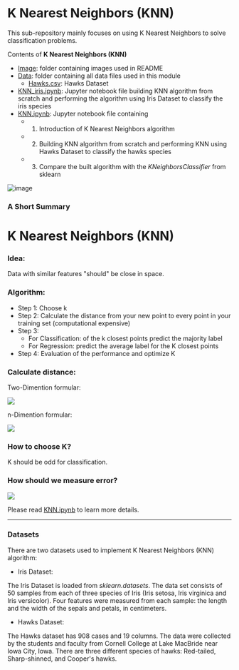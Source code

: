 # K Nearest Neighbors (KNN)

This sub-repository mainly focuses on using K Nearest Neighbors to solve classification problems.

Contents of **K Nearest Neighbors (KNN)**

* [Image](https://github.com/cissyyang1014/DataScience_and_MachineLearning/tree/main/SupervisedLearning/K%20Nearest%20Neighbors%20(KNN)/Image): folder containing images used in README
* [Data](https://github.com/cissyyang1014/DataScience_and_MachineLearning/tree/main/SupervisedLearning/K%20Nearest%20Neighbors%20(KNN)/Data): folder containing all data files used in this module
   * [Hawks.csv](https://github.com/cissyyang1014/DataScience_and_MachineLearning/blob/main/SupervisedLearning/K%20Nearest%20Neighbors%20(KNN)/Data/Hawks.csv): Hawks Dataset 
* [KNN_iris.ipynb](https://github.com/cissyyang1014/DataScience_and_MachineLearning/blob/main/SupervisedLearning/K%20Nearest%20Neighbors%20(KNN)/KNN_iris.ipynb): Jupyter notebook file building KNN algorithm from scratch and performing the algorithm using Iris Dataset to classify the iris species
* [KNN.ipynb](https://github.com/cissyyang1014/DataScience_and_MachineLearning/blob/main/SupervisedLearning/K%20Nearest%20Neighbors%20(KNN)/KNN.ipynb): Jupyter notebook file containing
  - 1) Introduction of K Nearest Neighbors algorithm
  - 2) Building KNN algorithm from scratch and performing KNN using Hawks Dataset to classify the hawks species
  - 3) Compare the built algorithm with the *KNeighborsClassifier* from sklearn


![image](https://github.com/cissyyang1014/INDE577_DataScience_and_MachineLearning/blob/main/SupervisedLearning/K%20Nearest%20Neighbors%20(KNN)/Image/KNN_1.JPG)

### A Short Summary

# K Nearest Neighbors (KNN)

### Idea: 
Data with similar features "should" be close in space.

### Algorithm:
* Step 1: Choose k
* Step 2: Calculate the distance from your new point to every point in your training set (computational expensive)
* Step 3:
    - For Classification: of the k closest points predict the majority label
    - For Regression: predict the average label for the K closest points
* Step 4: Evaluation of the performance and optimize K

### Calculate distance:

Two-Dimention formular:

<img src="http://chart.googleapis.com/chart?cht=tx&chl= d(p, q) = \sqrt {(p_1-q_1)^2+(p_2-q_2)^2}" style="border:none;">


n-Dimention formular:

<img src="http://chart.googleapis.com/chart?cht=tx&chl=d(p, q) = \sqrt {(p_1-q_1)^2+(p_2-q_2)^2+...+(p_n-q_n)^2}=\sqrt {\sum \limits_{i=1}^{n}(p_i-q_i)^2}" style="border:none;">


### How to choose K?
K should be odd for classification.

### How should we measure error?

<img src="http://chart.googleapis.com/chart?cht=tx&chl=E = \frac {1}{M} \sum \limits_{i=1}^{M} \left(y_i \ne \hat {y_i} \right)" style="border:none;">

Please read [KNN.ipynb](https://github.com/cissyyang1014/DataScience_and_MachineLearning/blob/main/SupervisedLearning/K%20Nearest%20Neighbors%20(KNN)/KNN.ipynb) to learn more details.

---

### Datasets

There are two datasets used to implement K Nearest Neighbors (KNN) algorithm:
* Iris Dataset:

The Iris Dataset is loaded from *sklearn.datasets*. The data set consists of 50 samples from each of three species of Iris (Iris setosa, Iris virginica and Iris versicolor). Four features were measured from each sample: the length and the width of the sepals and petals, in centimeters.
  
* Hawks Dataset:

The Hawks dataset has 908 cases and 19 columns. The data were collected by the students and faculty from Cornell College at Lake MacBride near Iowa City, Iowa. There are three different species of hawks: Red-tailed, Sharp-shinned, and Cooper's hawks.
